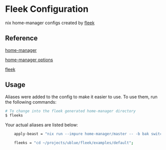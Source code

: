 # Fleek Configuration
nix home-manager configs created by [fleek](https://github.com/ublue-os/fleek)

## Reference

[home-manager](https://nix-community.github.io/home-manager/)

[home-manager options](https://nix-community.github.io/home-manager/options.html)

[fleek](https://getfleek.dev)

## Usage

Aliases were added to the config to make it easier to use. To use them, run the following commands:

```bash
# To change into the fleek generated home-manager directory
$ fleeks
```

Your actual aliases are listed below:
```bash
    apply-beast = "nix run --impure home-manager/master -- -b bak switch --flake .#bjk@beast";

    fleeks = "cd ~/projects/ublue/fleek/examples/default";
```
